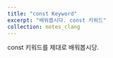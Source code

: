 ```yaml
---
title: "const Keyword"
excerpt: "배워봅시다. const 키워드"
collection: notes_clang
---
```


const 키워드를 제대로 배워봅시당.